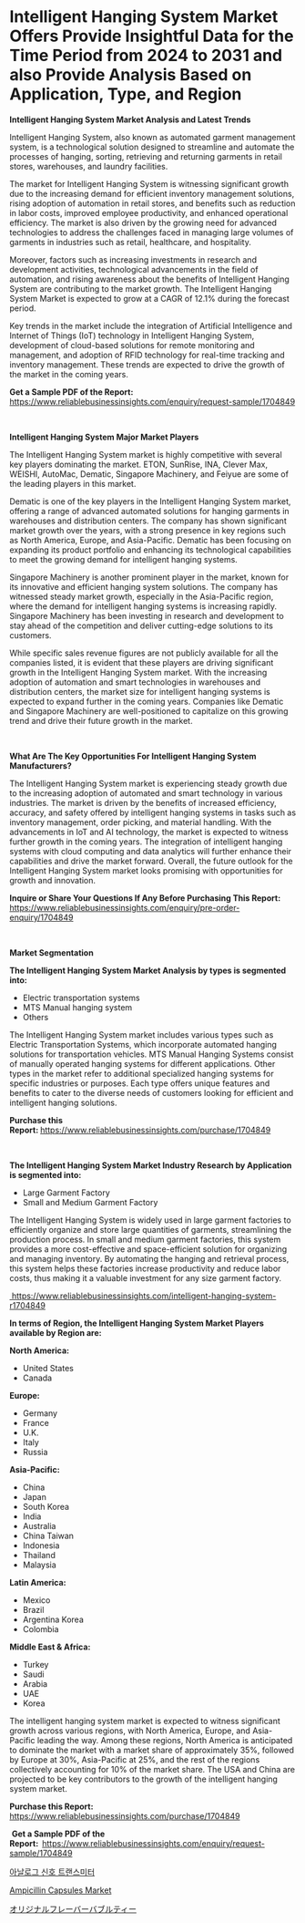 <p><h1>Intelligent Hanging System Market Offers Provide Insightful Data for the Time Period from 2024 to 2031 and also Provide Analysis Based on Application, Type, and Region</h1></p><p><strong>Intelligent Hanging System Market Analysis and Latest Trends</strong></p>
<p><p>Intelligent Hanging System, also known as automated garment management system, is a technological solution designed to streamline and automate the processes of hanging, sorting, retrieving and returning garments in retail stores, warehouses, and laundry facilities.</p><p>The market for Intelligent Hanging System is witnessing significant growth due to the increasing demand for efficient inventory management solutions, rising adoption of automation in retail stores, and benefits such as reduction in labor costs, improved employee productivity, and enhanced operational efficiency. The market is also driven by the growing need for advanced technologies to address the challenges faced in managing large volumes of garments in industries such as retail, healthcare, and hospitality.</p><p>Moreover, factors such as increasing investments in research and development activities, technological advancements in the field of automation, and rising awareness about the benefits of Intelligent Hanging System are contributing to the market growth. The Intelligent Hanging System Market is expected to grow at a CAGR of 12.1% during the forecast period.</p><p>Key trends in the market include the integration of Artificial Intelligence and Internet of Things (IoT) technology in Intelligent Hanging System, development of cloud-based solutions for remote monitoring and management, and adoption of RFID technology for real-time tracking and inventory management. These trends are expected to drive the growth of the market in the coming years.</p></p>
<p><strong>Get a Sample PDF of the Report:&nbsp;</strong> <a href="https://www.reliablebusinessinsights.com/enquiry/request-sample/1704849">https://www.reliablebusinessinsights.com/enquiry/request-sample/1704849</a></p>
<p>&nbsp;</p>
<p><strong>Intelligent Hanging System Major Market Players</strong></p>
<p><p>The Intelligent Hanging System market is highly competitive with several key players dominating the market. ETON, SunRise, INA, Clever Max, WEISHI, AutoMac, Dematic, Singapore Machinery, and Feiyue are some of the leading players in this market.</p><p>Dematic is one of the key players in the Intelligent Hanging System market, offering a range of advanced automated solutions for hanging garments in warehouses and distribution centers. The company has shown significant market growth over the years, with a strong presence in key regions such as North America, Europe, and Asia-Pacific. Dematic has been focusing on expanding its product portfolio and enhancing its technological capabilities to meet the growing demand for intelligent hanging systems.</p><p>Singapore Machinery is another prominent player in the market, known for its innovative and efficient hanging system solutions. The company has witnessed steady market growth, especially in the Asia-Pacific region, where the demand for intelligent hanging systems is increasing rapidly. Singapore Machinery has been investing in research and development to stay ahead of the competition and deliver cutting-edge solutions to its customers.</p><p>While specific sales revenue figures are not publicly available for all the companies listed, it is evident that these players are driving significant growth in the Intelligent Hanging System market. With the increasing adoption of automation and smart technologies in warehouses and distribution centers, the market size for intelligent hanging systems is expected to expand further in the coming years. Companies like Dematic and Singapore Machinery are well-positioned to capitalize on this growing trend and drive their future growth in the market.</p></p>
<p>&nbsp;</p>
<p><strong>What Are The Key Opportunities For Intelligent Hanging System Manufacturers?</strong></p>
<p><p>The Intelligent Hanging System market is experiencing steady growth due to the increasing adoption of automated and smart technology in various industries. The market is driven by the benefits of increased efficiency, accuracy, and safety offered by intelligent hanging systems in tasks such as inventory management, order picking, and material handling. With the advancements in IoT and AI technology, the market is expected to witness further growth in the coming years. The integration of intelligent hanging systems with cloud computing and data analytics will further enhance their capabilities and drive the market forward. Overall, the future outlook for the Intelligent Hanging System market looks promising with opportunities for growth and innovation.</p></p>
<p><strong>Inquire or Share Your Questions If Any Before Purchasing This Report:</strong> <a href="https://www.reliablebusinessinsights.com/enquiry/pre-order-enquiry/1704849">https://www.reliablebusinessinsights.com/enquiry/pre-order-enquiry/1704849</a></p>
<p>&nbsp;</p>
<p><strong>Market Segmentation</strong></p>
<p><strong>The Intelligent Hanging System Market Analysis by types is segmented into:</strong></p>
<p><ul><li>Electric transportation systems</li><li>MTS Manual hanging system</li><li>Others</li></ul></p>
<p><p>The Intelligent Hanging System market includes various types such as Electric Transportation Systems, which incorporate automated hanging solutions for transportation vehicles. MTS Manual Hanging Systems consist of manually operated hanging systems for different applications. Other types in the market refer to additional specialized hanging systems for specific industries or purposes. Each type offers unique features and benefits to cater to the diverse needs of customers looking for efficient and intelligent hanging solutions.</p></p>
<p><strong>Purchase this Report:&nbsp;</strong><a href="https://www.reliablebusinessinsights.com/purchase/1704849">https://www.reliablebusinessinsights.com/purchase/1704849</a></p>
<p>&nbsp;</p>
<p><strong>The Intelligent Hanging System Market Industry Research by Application is segmented into:</strong></p>
<p><ul><li>Large Garment Factory</li><li>Small and Medium Garment Factory</li></ul></p>
<p><p>The Intelligent Hanging System is widely used in large garment factories to efficiently organize and store large quantities of garments, streamlining the production process. In small and medium garment factories, this system provides a more cost-effective and space-efficient solution for organizing and managing inventory. By automating the hanging and retrieval process, this system helps these factories increase productivity and reduce labor costs, thus making it a valuable investment for any size garment factory.</p></p>
<p><a href="https://www.reliablebusinessinsights.com/intelligent-hanging-system-r1704849">&nbsp;https://www.reliablebusinessinsights.com/intelligent-hanging-system-r1704849</a></p>
<p><strong>In terms of Region, the Intelligent Hanging System Market Players available by Region are:</strong></p>
<p>
    <p> <strong> North America: </strong>
        <ul>
            <li>United States</li>
            <li>Canada</li>
        </ul>
        </p> 
    <p> <strong> Europe: </strong>
        <ul>
            <li>Germany</li>
            <li>France</li>
            <li>U.K.</li>
            <li>Italy</li>
            <li>Russia</li>
        </ul>
        </p> 
    <p> <strong> Asia-Pacific: </strong>
        <ul>
            <li>China</li>
            <li>Japan</li>
            <li>South Korea</li>
            <li>India</li>
            <li>Australia</li>
            <li>China Taiwan</li>
            <li>Indonesia</li>
            <li>Thailand</li>
            <li>Malaysia</li>
        </ul>
        </p> 
    <p> <strong> Latin America: </strong>
        <ul>
            <li>Mexico</li>
            <li>Brazil</li>
            <li>Argentina Korea</li>
            <li>Colombia</li>
        </ul>
        </p> 
    <p> <strong> Middle East & Africa: </strong>
        <ul>
            <li>Turkey</li>
            <li>Saudi</li>
            <li>Arabia</li>
            <li>UAE</li>
            <li>Korea</li>
        </ul>
    </p>
    </p>
<p><p>The intelligent hanging system market is expected to witness significant growth across various regions, with North America, Europe, and Asia-Pacific leading the way. Among these regions, North America is anticipated to dominate the market with a market share of approximately 35%, followed by Europe at 30%, Asia-Pacific at 25%, and the rest of the regions collectively accounting for 10% of the market share. The USA and China are projected to be key contributors to the growth of the intelligent hanging system market.</p></p>
<p><strong>Purchase this Report: </strong><a href="https://www.reliablebusinessinsights.com/purchase/1704849">https://www.reliablebusinessinsights.com/purchase/1704849</a></p>
<p>&nbsp;<strong>Get a Sample PDF of the Report:&nbsp;&nbsp;</strong><a href="https://www.reliablebusinessinsights.com/enquiry/request-sample/1704849">https://www.reliablebusinessinsights.com/enquiry/request-sample/1704849</a></p>
<p><strong></strong></p>
<p><p><a href="https://github.com/akzkkws047661437/Market-Research-Report-List-2/blob/main/1723244122914.md">아날로그 신호 트랜스미터</a></p><p><a href="https://github.com/AnnChovey2023/Market-Research-Report-List-1/blob/main/ampicillin-capsules-market.md">Ampicillin Capsules Market</a></p><p><a href="https://github.com/KenyonJohns/Market-Research-Report-List-1/blob/main/7469218124941.md">オリジナルフレーバーバブルティー</a></p></p>